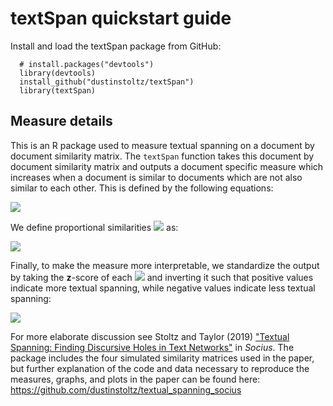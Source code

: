 # textSpan quickstart guide

Install and load the textSpan package from GitHub:
```{r}
  # install.packages("devtools")
  library(devtools)
  install_github("dustinstoltz/textSpan")
  library(textSpan)
```
## Measure details

This is an R package used to measure textual spanning on a document by document similarity matrix. The `textSpan` function takes this document by document similarity matrix and outputs a document specific measure which increases when a document is similar to documents which are not also similar to each other. This is defined by the following equations:

<p><img src="https://latex.codecogs.com/gif.latex?S_i%20%3D%20%5Csum_j%20%5Cleft%20%28%20p_%7Bij%7D%20&plus;%20%5Csum_q%20%5Cfrac%7Bp_%7Bqj%7D%7D%7Bp_%7Biq%7D%7D%20%5Cright%20%29%5E2"/></p>

We define proportional similarities <img src="https://latex.codecogs.com/gif.latex?p_%7Bij%7D"> as:

<p><img src="https://latex.codecogs.com/gif.latex?p_%7Bij%7D%20%3D%20%5Cfrac%7Ba_%7Bij%7D%7D%7Bk_i%20%5Ctimes%20%5Cleft%20%28%20%5Cfrac%7B%5Csum_qa_%7Biq%7D%7D%7Bk_i%7D%20%5Cright%20%29%5E%5Calpha%7D"></p>

Finally, to make the measure more interpretable, we standardize the output by taking the __z__-score of each <img src="https://latex.codecogs.com/gif.latex?S_i"> and inverting it such that positive values indicate more textual spanning, while negative values indicate less textual spanning:

<p><img src="https://latex.codecogs.com/gif.latex?z%28S_i%29%20%3D%20%5Cleft%20%28%20%5Cfrac%7Bs_i-%5Cbar%7Bs%7D%7D%7B%5Csqrt%7B%5Cfrac%7B%5Csum_%7Bi%3D1%7D%5E%7Bn%7D%7B%28s-%5Cbar%7Bs%7D%29%5E2%7D%7D%7Bn-1%7D%7D%7D%20%5Cright%20%29%20%5Ctimes%20-1"></p>

For more elaborate discussion see Stoltz and Taylor (2019) ["Textual Spanning: Finding Discursive Holes in Text Networks"](https://journals.sagepub.com/doi/full/10.1177/2378023119827674) in _Socius_. The package includes the four simulated similarity matrices used in the paper, but further explanation of the code and data necessary to reproduce the measures, graphs, and plots in the paper can be found here: https://github.com/dustinstoltz/textual_spanning_socius


